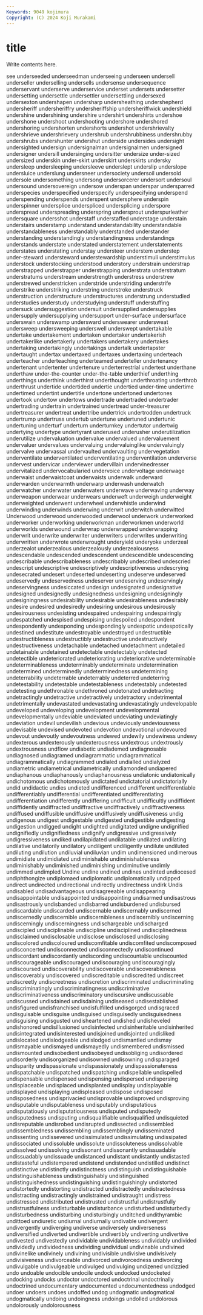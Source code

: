 ```yaml
---
Keywords: 9049 kojimura
Copyright: (C) 2024 Koji Murakami
---
```


# title

Write contents here.



see underseeded underseedman underseeing
underseen undersell underseller underselling undersells undersense undersequence underservant underserve underservice
underset undersets undersetter undersetting undersettle undersettler undersettling undersexed undersexton undershapen
undersharp undersheathing undershepherd undersheriff undersheriffry undersheriffship undersheriffwick undershield undershine undershining
undershire undershirt undershirts undershoe undershone undershoot undershooting undershore undershored undershoring
undershorten undershorts undershot undershrievalty undershrieve undershrievery undershrub undershrubbiness undershrubby undershrubs
undershunter undershut underside undersides undersight undersighted undersign undersignalman undersignalmen undersigned
undersigner undersill undersinging undersitter undersize under-sized undersized underskin under-skirt underskirt
underskirts undersky undersleep undersleeping undersleeve underslept underslip underslope undersluice underslung
undersneer undersociety undersoil undersold undersole undersomething undersong undersorcerer undersort undersoul
undersound undersovereign undersow underspan underspar undersparred underspecies underspecified underspecify underspecifying
underspend underspending underspends underspent undersphere underspin underspinner undersplice underspliced undersplicing
underspore underspread underspreading underspring undersprout underspurleather undersquare undersshot understaff understaffed
understage understain understairs understamp understand understandability understandable understandableness understandably understanded
understander understanding understandingly understandingness understandings understands understate understated understatement understatements
understates understating understay understeer understem understep under-steward understeward understewardship understimuli
understimulus understock understocking understood understory understrain understrap understrapped understrapper understrapping
understrata understratum understratums understream understrength understress understrew understrewed understricken understride
understriding understrife understrike understriking understring understroke understruck understruction understructure understructures
understrung understudied understudies understudy understudying understuff understuffing undersuck undersuggestion undersuit
undersupplied undersupplies undersupply undersupplying undersupport under-surface undersurface underswain underswamp undersward
underswearer undersweat undersweep undersweeping underswell underswept undertakable undertake undertakement undertaken
undertaker undertakerish undertakerlike undertakerly undertakers undertakery undertakes undertaking undertakingly undertakings
undertalk undertapster undertaught undertax undertaxed undertaxes undertaxing underteach underteacher underteaching
underteamed underteller undertenancy undertenant undertenter undertenure underterrestrial undertest underthane underthaw
under-the-counter under-the-table underthief underthing underthings underthink underthirst underthought underthroating underthrob
underthrust undertide undertided undertie undertied under-time undertime undertimed undertint undertitle
undertone undertoned undertones undertook undertow undertows undertrade undertraded undertrader undertrading
undertrain undertrained undertread under-treasurer undertreasurer undertreat undertribe undertrick undertrodden undertruck
undertrump undertruss undertub undertune undertuned undertunic undertuning underturf underturn underturnkey
undertutor undertwig undertying undertype undertyrant underused underusher underutilization underutilize undervaluation
undervalue undervalued undervaluement undervaluer undervalues undervaluing undervaluinglike undervaluingly undervalve undervassal
undervaulted undervaulting undervegetation underventilate underventilated underventilating underventilation underverse undervest undervicar
underviewer undervillain undervinedresser undervitalized undervocabularied undervoice undervoltage underwage underwaist underwaistcoat
underwaists underwalk underward underwarden underwarmth underwarp underwash underwatch underwatcher underwater
underwaters underwave underwaving underway underweapon underwear underwears underweft underweigh underweight
underweighted underwent underwheel underwhistle underwind underwinding underwinds underwing underwit underwitch
underwitted Underwood underwood underwooded underwool underwork underworked underworker underworking underworkman
underworkmen underworld underworlds underwound underwrap underwrapped underwrapping underwrit underwrite underwriter
underwriters underwrites underwriting underwritten underwrote underwrought underyield underyoke underzeal underzealot
underzealous underzealously underzealousness undescendable undescended undescendent undescendible undescending undescribable undescribableness
undescribably undescribed undescried undescript undescriptive undescriptively undescriptiveness undescrying undesecrated undesert
undeserted undeserting undeserve undeserved undeservedly undeservedness undeserver undeserving undeservingly undeservingness
undesiccated undesign undesignated undesignative undesigned undesignedly undesignedness undesigning undesigningly undesigningness
undesirability undesirable undesirableness undesirably undesire undesired undesiredly undesiring undesirous undesirously
undesirousness undesisting undespaired undespairing undespairingly undespatched undespised undespising undespoiled undespondent
undespondently undesponding undespondingly undespotic undespotically undestined undestitute undestroyable undestroyed undestructible
undestructibleness undestructibly undestructive undestructively undestructiveness undetachable undetached undetachment undetailed undetainable
undetained undetectable undetectably undetected undetectible undeteriorated undeteriorating undeteriorative undeterminable undeterminableness
undeterminably undeterminate undetermination undetermined undeterminedly undeterminedness undetermining undeterrability undeterrable undeterrably
undeterred undeterring undetestability undetestable undetestableness undetestably undetested undetesting undethronable undethroned
undetonated undetracting undetractingly undetractive undetractively undetractory undetrimental undetrimentally undevastated undevastating
undevastatingly undevelopable undeveloped undeveloping undevelopment undevelopmental undevelopmentally undeviable undeviated undeviating
undeviatingly undeviation undevil undevilish undevious undeviously undeviousness undevisable undevised undevoted
undevotion undevotional undevoured undevout undevoutly undevoutness undewed undewily undewiness undewy
undexterous undexterously undexterousness undextrous undextrously undextrousness undflow undiabetic undiademed undiagnosable
undiagnosed undiagramed undiagrammatic undiagrammatical undiagrammatically undiagrammed undialed undialled undialyzed undiametric
undiametrical undiametrically undiamonded undiapered undiaphanous undiaphanously undiaphanousness undiatonic undiatonically undichotomous
undichotomously undictated undictatorial undictatorially undid undidactic undies undieted undifferenced undifferent
undifferentiable undifferentiably undifferential undifferentiated undifferentiating undifferentiation undifferently undiffering undifficult undifficultly
undiffident undiffidently undiffracted undiffractive undiffractively undiffractiveness undiffused undiffusible undiffusive undiffusively
undiffusiveness undig undigenous undigest undigestable undigested undigestible undigesting undigestion undigged
undight undighted undigitated undigne undignified undignifiedly undignifiedness undignify undigressive undigressively
undigressiveness undiked undilapidated undilatable undilated undilating undilative undilatorily undilatory undiligent
undiligently undilute undiluted undiluting undilution undiluvial undiluvian undim undimensioned undimerous
undimidiate undimidiated undiminishable undiminishableness undiminishably undiminished undiminishing undiminutive undimly undimmed
undimpled Undine undine undined undines undinted undiocesed undiphthongize undiplomaed undiplomatic
undiplomatically undipped undirect undirected undirectional undirectly undirectness undirk Undis undisabled
undisadvantageous undisagreeable undisappearing undisappointable undisappointed undisappointing undisarmed undisastrous undisastrously undisbanded
undisbarred undisburdened undisbursed undiscardable undiscarded undiscernable undiscernably undiscerned undiscernedly undiscernible
undiscernibleness undiscernibly undiscerning undiscerningly undiscerningness undischargeable undischarged undiscipled undisciplinable undiscipline
undisciplined undisciplinedness undisclaimed undisclosable undisclose undisclosed undisclosing undiscolored undiscoloured undiscomfitable
undiscomfited undiscomposed undisconcerted undisconnected undisconnectedly undiscontinued undiscordant undiscordantly undiscording undiscountable
undiscounted undiscourageable undiscouraged undiscouraging undiscouragingly undiscoursed undiscoverability undiscoverable undiscoverableness undiscoverably
undiscovered undiscreditable undiscredited undiscreet undiscreetly undiscreetness undiscretion undiscriminated undiscriminating undiscriminatingly
undiscriminatingness undiscriminative undiscriminativeness undiscriminatory undiscursive undiscussable undiscussed undisdained undisdaining undiseased
undisestablished undisfigured undisfranchised undisfulfilled undisgorged undisgraced undisguisable undisguise undisguised undisguisedly
undisguisedness undisguising undisgusted undisheartened undished undisheveled undishonored undisillusioned undisinfected undisinheritable
undisinherited undisintegrated undisinterested undisjoined undisjointed undisliked undislocated undislodgeable undislodged undismantled
undismay undismayable undismayed undismayedly undismembered undismissed undismounted undisobedient undisobeyed undisobliging
undisordered undisorderly undisorganized undisowned undisowning undisparaged undisparity undispassionate undispassionately undispassionateness
undispatchable undispatched undispatching undispellable undispelled undispensable undispensed undispensing undispersed undispersing
undisplaceable undisplaced undisplanted undisplay undisplayable undisplayed undisplaying undispleased undispose undisposed
undisposedness undisprivacied undisprovable undisproved undisproving undisputable undisputableness undisputably undisputatious undisputatiously
undisputatiousness undisputed undisputedly undisputedness undisputing undisqualifiable undisqualified undisquieted undisreputable undisrobed
undisrupted undissected undissembled undissembledness undissembling undissemblingly undisseminated undissenting undissevered undissimulated
undissimulating undissipated undissociated undissoluble undissolute undissoluteness undissolvable undissolved undissolving undissonant
undissonantly undissuadable undissuadably undissuade undistanced undistant undistantly undistasted undistasteful undistempered
undistend undistended undistilled undistinct undistinctive undistinctly undistinctness undistinguish undistinguishable undistinguishableness
undistinguishably undistinguished undistinguishedness undistinguishing undistinguishingly undistorted undistortedly undistorting undistracted undistractedly
undistractedness undistracting undistractingly undistrained undistraught undistress undistressed undistributed undistrusted undistrustful
undistrustfully undistrustfulness undisturbable undisturbance undisturbed undisturbedly undisturbedness undisturbing undisturbingly unditched
undithyrambic undittoed undiuretic undiurnal undiurnally undivable undivergent undivergently undiverging undiverse
undiversely undiverseness undiversified undiverted undivertible undivertibly undiverting undivertive undivested undivestedly
undividable undividableness undividably undivided undividedly undividedness undividing undividual undivinable undivined
undivinelike undivinely undivining undivisible undivisive undivisively undivisiveness undivorceable undivorced undivorcedness
undivorcing undivulgable undivulgeable undivulged undivulging undizened undizzied undo undoable undocible
undocile undock undocked undocketed undocking undocks undoctor undoctored undoctrinal undoctrinally
undoctrined undocumentary undocumented undocumentedness undodged undoer undoers undoes undoffed undog
undogmatic undogmatical undogmatically undoing undoingness undoings undolled undolorous undolorously undolorousness
